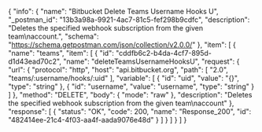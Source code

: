 {
  "info": {
    "name": "Bitbucket Delete Teams Username Hooks U",
    "_postman_id": "13b3a98a-9921-4ac7-81c5-fef298b9cdfc",
    "description": "Deletes the specified webhook subscription from the given team\naccount.",
    "schema": "https://schema.getpostman.com/json/collection/v2.0.0/"
  },
  "item": [
    {
      "name": "teams",
      "item": [
        {
          "id": "cddfb6c2-b4da-4cf7-895d-d1d43ead70c2",
          "name": "deleteTeamsUsernameHooksU",
          "request": {
            "url": {
              "protocol": "http",
              "host": "api.bitbucket.org",
              "path": [
                "2.0",
                "teams/:username/hooks/:uid"
              ],
              "variable": [
                {
                  "id": "uid",
                  "value": "{}",
                  "type": "string"
                },
                {
                  "id": "username",
                  "value": "username",
                  "type": "string"
                }
              ]
            },
            "method": "DELETE",
            "body": {
              "mode": "raw"
            },
            "description": "Deletes the specified webhook subscription from the given team\naccount"
          },
          "response": [
            {
              "status": "OK",
              "code": 200,
              "name": "Response_200",
              "id": "482414ee-21c4-4f03-aa4f-aada9076e48d"
            }
          ]
        }
      ]
    }
  ]
}